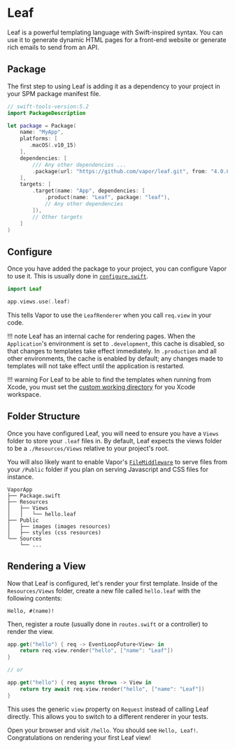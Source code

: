 # Leaf

Leaf is a powerful templating language with Swift-inspired syntax. You can use it to generate dynamic HTML pages for a front-end website or generate rich emails to send from an API.

## Package

The first step to using Leaf is adding it as a dependency to your project in your SPM package manifest file.

```swift
// swift-tools-version:5.2
import PackageDescription

let package = Package(
    name: "MyApp",
    platforms: [
       .macOS(.v10_15)
    ],
    dependencies: [
        /// Any other dependencies ...
        .package(url: "https://github.com/vapor/leaf.git", from: "4.0.0"),
    ],
    targets: [
        .target(name: "App", dependencies: [
            .product(name: "Leaf", package: "leaf"),
            // Any other dependencies
        ]),
        // Other targets
    ]
)
```

## Configure

Once you have added the package to your project, you can configure Vapor to use it. This is usually done in [`configure.swift`](../folder-structure.md#configureswift).

```swift
import Leaf

app.views.use(.leaf)
```

This tells Vapor to use the `LeafRenderer` when you call `req.view` in your code.

!!! note 
    Leaf has an internal cache for rendering pages. When the `Application`'s environment is set to `.development`, this cache is disabled, so that changes to templates take effect immediately. In `.production` and all other environments, the cache is enabled by default; any changes made to templates will not take effect until the application is restarted.

!!! warning 
    For Leaf to be able to find the templates when running from Xcode, you must set the [custom working directory](https://docs.vapor.codes/4.0/xcode/#custom-working-directory) for you Xcode workspace.

## Folder Structure

Once you have configured Leaf, you will need to ensure you have a `Views` folder to store your `.leaf` files in. By default, Leaf expects the views folder to be a `./Resources/Views` relative to your project's root.

You will also likely want to enable Vapor's [`FileMiddleware`](https://api.vapor.codes/vapor/latest/Vapor/Classes/FileMiddleware.html) to serve files from your `/Public` folder if you plan on serving Javascript and CSS files for instance.

```
VaporApp
├── Package.swift
├── Resources
│   ├── Views
│   │   └── hello.leaf
├── Public
│   ├── images (images resources)
│   ├── styles (css resources)
└── Sources
    └── ...
```

## Rendering a View

Now that Leaf is configured, let's render your first template. Inside of the `Resources/Views` folder, create a new file called `hello.leaf` with the following contents:

```leaf
Hello, #(name)!
```

Then, register a route (usually done in `routes.swift` or a controller) to render the view.

```swift
app.get("hello") { req -> EventLoopFuture<View> in
    return req.view.render("hello", ["name": "Leaf"])
}

// or

app.get("hello") { req async throws -> View in
    return try await req.view.render("hello", ["name": "Leaf"])
}
```

This uses the generic `view` property on `Request` instead of calling Leaf directly. This allows you to switch to a different renderer in your tests.


Open your browser and visit `/hello`. You should see `Hello, Leaf!`. Congratulations on rendering your first Leaf view!
